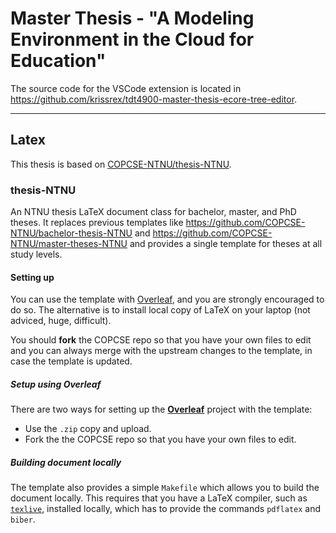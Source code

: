 # Master Thesis - "A Modeling Environment in the Cloud for Education"

The source code for the VSCode extension is located in https://github.com/krissrex/tdt4900-master-thesis-ecore-tree-editor.

---

## Latex

This thesis is based on [COPCSE-NTNU/thesis-NTNU](https://github.com/COPCSE-NTNU/thesis-NTNU).
### thesis-NTNU

An NTNU thesis LaTeX document class for bachelor, master, and PhD theses. It replaces previous templates like https://github.com/COPCSE-NTNU/bachelor-thesis-NTNU and https://github.com/COPCSE-NTNU/master-theses-NTNU and provides a single template for theses at all study levels.

#### Setting up

You can use the template with [Overleaf](http://overleaf.com), and you are strongly encouraged to do so. The alternative is to install local copy of LaTeX on your laptop (not adviced, huge, difficult).

You should **fork** the COPCSE repo so that you have your own files to edit and you can always merge with the upstream changes to the template, in case the template is updated. 

##### Setup using Overleaf

There are two ways for setting up the [**Overleaf**](http://overleaf.com) project with the template:

* Use the `.zip` copy and upload.
* Fork the the COPCSE repo so that you have your own files to edit.

##### Building document locally

The template also provides a simple `Makefile` which allows you to build the document locally. This requires that you have a LaTeX compiler, such as [`texlive`](https://www.tug.org/texlive/), installed locally, which has to provide the commands `pdflatex` and `biber`.
